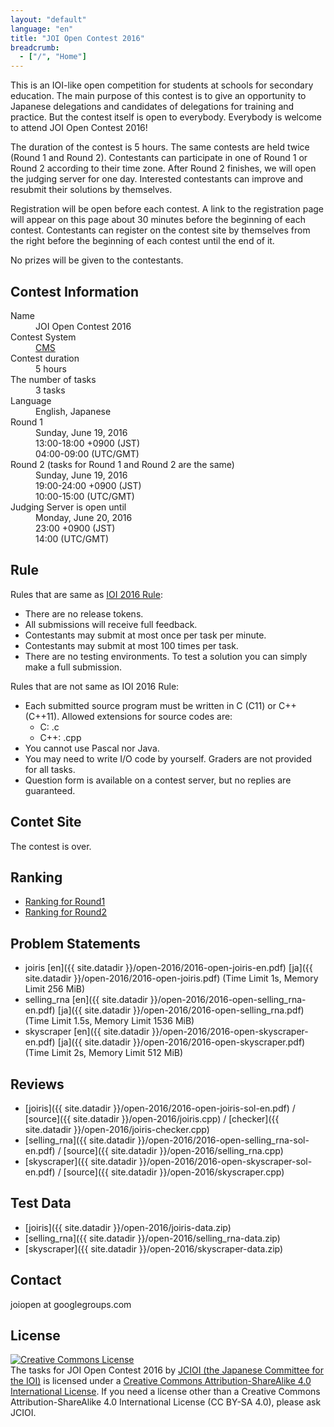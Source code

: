 ```yaml
---
layout: "default"
language: "en"
title: "JOI Open Contest 2016"
breadcrumb:
  - ["/", "Home"]
---
```


This is an IOI-like open competition for students at schools
for secondary education.
The main purpose of this contest is to give an opportunity to
Japanese delegations and candidates of delegations for training
and practice. But the contest itself is open to everybody.
Everybody is welcome to attend JOI Open Contest 2016!

The duration of the contest is 5 hours.
The same contests are held twice (Round 1 and Round 2).
Contestants can participate in one of Round 1 or Round 2 according to their
time zone. After Round 2 finishes, we will open the judging server
for one day. Interested contestants can improve and resubmit
their solutions by themselves.

Registration will be open before each contest.
A link to the registration page will appear on this page
about 30 minutes before the beginning of each contest.
Contestants can register on the contest site by themselves from
the right before the beginning of each contest until the end of it.


No prizes will be given to the contestants.

## Contest Information

<dl>
  <dt>Name</dt>
  <dd>JOI Open Contest 2016</dd>

  <dt>Contest System</dt>
  <dd>
  <a href="https://github.com/cms-dev/cms/">CMS</a>
  </dd>

  <dt>Contest duration</dt>
  <dd>5 hours</dd>

  <dt>The number of tasks</dt>
  <dd>3 tasks</dd>

  <dt>Language</dt>
  <dd>English, Japanese</dd>

  <dt>Round 1</dt>
  <dd>Sunday, June 19, 2016</dd>
  <dd>13:00-18:00 +0900 (JST)</dd>
  <dd>04:00-09:00 (UTC/GMT)</dd>

  <dt>Round 2 (tasks for Round 1 and Round 2 are the same)</dt>
  <dd>Sunday, June 19, 2016</dd>
  <dd>19:00-24:00 +0900 (JST)</dd>
  <dd>10:00-15:00 (UTC/GMT)</dd>

  <dt>Judging Server is open until</dt>
  <dd>Monday, June 20, 2016</dd>
  <dd>23:00 +0900 (JST)</dd>
  <dd>14:00 (UTC/GMT)</dd>
</dl>

## Rule

Rules that are same as
[IOI 2016 Rule](http://ioi2016.ru/pages/competition?locale=en):

- There are no release tokens.
- All submissions will receive full feedback.
- Contestants may submit at most once per task per minute.
- Contestants may submit at most 100 times per task.
- There are no testing environments.
  To test a solution you can simply make a full submission.

Rules that are not same as IOI 2016 Rule:

- Each submitted source program must be written in C (C11) or C++ (C++11).
  Allowed extensions for source codes are:
  - C: .c
  - C++: .cpp
- You cannot use Pascal nor Java.
- You may need to write I/O code by yourself.
  Graders are not provided for all tasks.
- Question form is available on a contest server,
  but no replies are guaranteed.

## Contet Site

The contest is over.

## Ranking

- [Ranking for Round1](ranking-round1.html)
- [Ranking for Round2](ranking-round2.html)

## Problem Statements

- joiris [en]({{ site.datadir }}/open-2016/2016-open-joiris-en.pdf) [ja]({{ site.datadir }}/open-2016/2016-open-joiris.pdf) (Time Limit 1s, Memory Limit 256 MiB)
- selling_rna [en]({{ site.datadir }}/open-2016/2016-open-selling_rna-en.pdf) [ja]({{ site.datadir }}/open-2016/2016-open-selling_rna.pdf) (Time Limit 1.5s, Memory Limit 1536 MiB)
- skyscraper [en]({{ site.datadir }}/open-2016/2016-open-skyscraper-en.pdf) [ja]({{ site.datadir }}/open-2016/2016-open-skyscraper.pdf) (Time Limit 2s, Memory Limit 512 MiB)

## Reviews

- [joiris]({{ site.datadir }}/open-2016/2016-open-joiris-sol-en.pdf) / [source]({{ site.datadir }}/open-2016/joiris.cpp) / [checker]({{ site.datadir }}/open-2016/joiris-checker.cpp)
- [selling_rna]({{ site.datadir }}/open-2016/2016-open-selling_rna-sol-en.pdf) / [source]({{ site.datadir }}/open-2016/selling_rna.cpp)
- [skyscraper]({{ site.datadir }}/open-2016/2016-open-skyscraper-sol-en.pdf) / [source]({{ site.datadir }}/open-2016/skyscraper.cpp)

## Test Data

- [joiris]({{ site.datadir }}/open-2016/joiris-data.zip)
- [selling_rna]({{ site.datadir }}/open-2016/selling_rna-data.zip)
- [skyscraper]({{ site.datadir }}/open-2016/skyscraper-data.zip)

## Contact

joiopen at googlegroups.com

## License

<a rel="license" href="http://creativecommons.org/licenses/by-sa/4.0/"><img alt="Creative Commons License" style="border-width:0" src="https://i.creativecommons.org/l/by-sa/4.0/80x15.png" /></a><br /><span xmlns:dct="http://purl.org/dc/terms/" property="dct:title">The tasks for JOI Open Contest 2016</span> by <a xmlns:cc="http://creativecommons.org/ns#" href="https://www.ioi-jp.org/" property="cc:attributionName" rel="cc:attributionURL">JCIOI (the Japanese Committee for the IOI)</a> is licensed under a <a rel="license" href="http://creativecommons.org/licenses/by-sa/4.0/">Creative Commons Attribution-ShareAlike 4.0 International License</a>. If you need a license other than a Creative Commons Attribution-ShareAlike 4.0 International License (CC BY-SA 4.0), please ask JCIOI.
